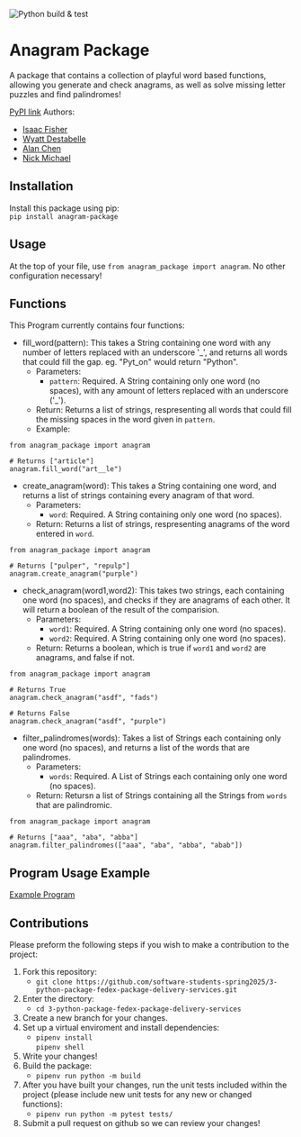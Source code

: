![Python build & test](https://github.com/software-students-spring2025/3-python-package-fedex-package-delivery-services/actions/workflows/build.yml/badge.svg)

# Anagram Package
A package that contains a collection of playful word based functions, allowing you generate and check anagrams, as well as solve missing letter puzzles and find palindromes!

[PyPI link](https://pypi.org/project/anagram-package/)
Authors:
- [Isaac Fisher](https://github.com/isaac1000000)
- [Wyatt Destabelle](https://github.com/Wyatt-Destabelle)
- [Alan Chen](https://github.com/Chen-zexi)
- [Nick Michael](https://github.com/NMichael111)
## Installation

Install this package using pip: \
`pip install anagram-package`

## Usage

At the top of your file, use `from anagram_package import anagram`. No other configuration necessary!

## Functions
This Program currently contains four functions:
- fill_word(pattern): This takes a String containing one word with any number of letters replaced with an underscore '_', and returns all words that could fill the gap. eg. "Pyt_on" would return "Python".
    - Parameters:
        - `pattern`: Required. A String containing only one word (no spaces), with any amount of letters replaced with an underscore ('_'). 
    - Return: Returns a list of strings, respresenting all words that could fill the missing spaces in the word given in `pattern`.
    - Example:

```
from anagram_package import anagram

# Returns ["article"]
anagram.fill_word("art__le")
```

- create_anagram(word): This takes a String containing one word, and returns a list of strings containing every anagram of that word.
   - Parameters:
        - `word`: Required. A String containing only one word (no spaces).
    - Return: Returns a list of strings, respresenting anagrams of the word entered in `word`.

```
from anagram_package import anagram

# Returns ["pulper", "repulp"]
anagram.create_anagram("purple")
```

- check_anagram(word1,word2): This takes two strings, each containing one word (no spaces), and checks if they are anagrams of each other. It will return a boolean of the result of the comparision.
    - Parameters:
        - `word1`: Required. A String containing only one word (no spaces).
        - `word2`: Required. A String containing only one word (no spaces).
    - Return: Returns a boolean, which is true if `word1` and `word2` are anagrams, and false if not.

```
from anagram_package import anagram

# Returns True
anagram.check_anagram("asdf", "fads")

# Returns False
anagram.check_anagram("asdf", "purple")
```

- filter_palindromes(words): Takes a list of Strings each containing only one word (no spaces), and returns a list of the words that are palindromes.
   - Parameters:
        - `words`: Required. A List of Strings each containing only one word (no spaces).
   - Return: Retursn a list of Strings containing all the Strings from `words` that are palindromic.

```
from anagram_package import anagram

# Returns ["aaa", "aba", "abba"]
anagram.filter_palindromes(["aaa", "aba", "abba", "abab"])
```

## Program Usage Example 
[Example Program](https://github.com/software-students-spring2025/3-python-package-fedex-package-delivery-services/blob/main/anagram_package/__main__.py)

## Contributions

Please preform the following steps if you wish to make a contribution to the project:
1. Fork this repository:
    - `git clone https://github.com/software-students-spring2025/3-python-package-fedex-package-delivery-services.git`
2. Enter the directory:
    - `cd 3-python-package-fedex-package-delivery-services`
3. Create a new branch for your changes.
4. Set up a virtual enviroment and install dependencies:
    - `pipenv install` \
`pipenv shell`
5. Write your changes!
5. Build the package:
    - `pipenv run python -m build`
6. After you have built your changes, run the unit tests included within the project (please include new unit tests for any new or changed functions):
    - `pipenv run python -m pytest tests/`
7. Submit a pull request on github so we can review your changes!